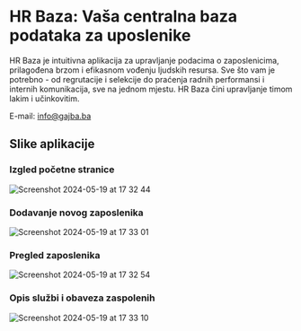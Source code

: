 
# HR Baza: Vaša centralna baza podataka za uposlenike

HR Baza je intuitivna aplikacija za upravljanje podacima o zaposlenicima, prilagođena brzom i efikasnom vođenju ljudskih resursa. Sve što vam je potrebno - od regrutacije i selekcije do praćenja radnih performansi i internih komunikacija, sve na jednom mjestu. HR Baza čini upravljanje timom lakim i učinkovitim.


E-mail: info@gajba.ba

## Slike aplikacije

### Izgled početne stranice

![Screenshot 2024-05-19 at 17 32 44](https://github.com/nerminvkl/django-hr/assets/108943540/5336898f-e227-41d9-aa07-530a387f4cd3)

### Dodavanje novog zaposlenika

![Screenshot 2024-05-19 at 17 33 01](https://github.com/nerminvkl/django-hr/assets/108943540/a0a929a9-21ea-46bc-91a3-f1bfaa453efb)

### Pregled zaposlenika

![Screenshot 2024-05-19 at 17 32 54](https://github.com/nerminvkl/django-hr/assets/108943540/d9f1b7d3-a293-45ef-9195-6dada832b22c)

### Opis službi i obaveza zaspolenih

![Screenshot 2024-05-19 at 17 33 10](https://github.com/nerminvkl/django-hr/assets/108943540/7f0bcb24-cb12-4f9a-90bc-dd6e2b883e49)
